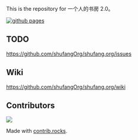 This is the repository for 一个人的书房 2.0。

[![github pages](https://github.com/shufangOrg/shufang.org/actions/workflows/gh-pages.yml/badge.svg)](https://github.com/shufangOrg/shufang.org/actions/workflows/gh-pages.yml)

## TODO
https://github.com/shufangOrg/shufang.org/issues

## Wiki
https://github.com/shufangOrg/shufang.org/wiki

## Contributors

<a href="https://github.com/shufangOrg/shufang.org/graphs/contributors">
  <img src="https://contrib.rocks/image?repo=shufangOrg/shufang.org" />
</a>

Made with [contrib.rocks](https://contrib.rocks).

